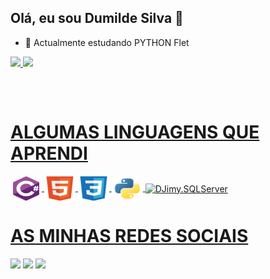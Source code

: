 ## Olá, eu sou Dumilde Silva 👋


- 🌱 Actualmente estudando PYTHON Flet 

<div>
  <a href ="https://github.com/DJimy11">
  <img height="auto" src="https://github-readme-stats.vercel.app/api?username=DJimy11&show_icons=true&theme=radical"/>
  <img height="auto" src="https://github-readme-stats.vercel.app/api/top-langs/?username=DJimy11&layout=compact&theme=radical"/>
</div> 
  
  ##
  
<div style="display: inline_block"><br>
  <h1>ALGUMAS LINGUAGENS QUE APRENDI</h1>
  <img align="center" alt="DJimy.csharp" width="50" height="40" src = "https://github.com/devicons/devicon/blob/master/icons/csharp/csharp-original.svg"/>
  <img align="center" alt="DJimy.CSS" width="50" height="40" src = "https://github.com/devicons/devicon/blob/master/icons/html5/html5-original.svg"/>
  <img align="center" alt="DJimy.HTML" width="50" height="40" src = "https://github.com/devicons/devicon/blob/master/icons/css3/css3-original.svg"/>
  <img align="center" alt="DJimy.python" width="50" height="40" src = "https://github.com/devicons/devicon/blob/1119b9f84c0290e0f0b38982099a2bd027a48bf1/icons/python/python-original.svg"/>
  <img align="center" alt="DJimy.SQLServer" width="50" height="40" src="icons/microsoftsqlserver/microsoftsqlserver-plain.svg"
</div>
  
  ## 
  
  <div>
    <h1>AS MINHAS REDES SOCIAIS</h1>
    <a href="https://www.instagram.com/silvans.11/" target="_blank"><img src="https://img.shields.io/badge/Instagram-E4405F?style=for-the-badge&logo=instagram&logoColor=white" target="_blank"></a>
    <a href="https://www.facebook.com/domilde.guiminha/" target="_blank"><img src="https://img.shields.io/badge/Facebook-1877F2?style=for-the-badge&logo=facebook&logoColor=white" target="_blank"></a>
    <a href="https://twitter.com/thedumilde" target="_blank"><img src="https://img.shields.io/badge/Twitter-1DA1F2?style=for-the-badge&logo=twitter&logoColor=white" target="_blank"></a>
  </div>
